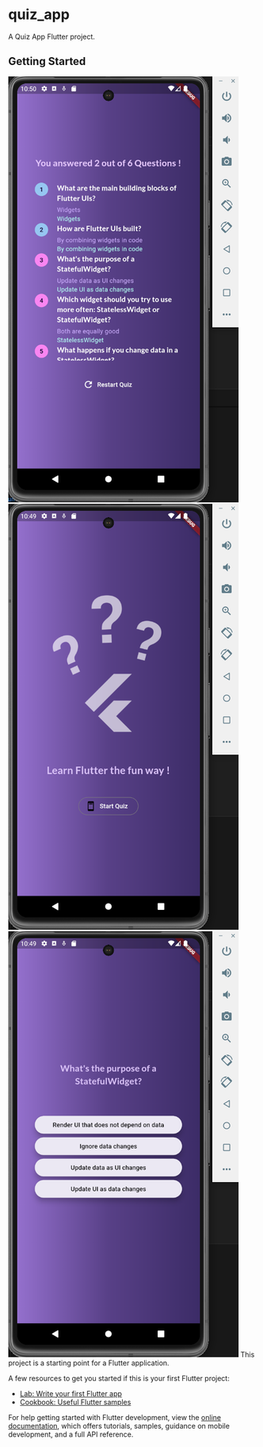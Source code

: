 # quiz_app

A Quiz App Flutter project.

## Getting Started
![Screenshot](image.png)
![Screenshot](<Screenshot from 2024-01-09 10-49-29.png>)
![Screenshot](<Screenshot from 2024-01-09 10-49-48.png>)
This project is a starting point for a Flutter application.

A few resources to get you started if this is your first Flutter project:

- [Lab: Write your first Flutter app](https://docs.flutter.dev/get-started/codelab)
- [Cookbook: Useful Flutter samples](https://docs.flutter.dev/cookbook)

For help getting started with Flutter development, view the
[online documentation](https://docs.flutter.dev/), which offers tutorials,
samples, guidance on mobile development, and a full API reference.
